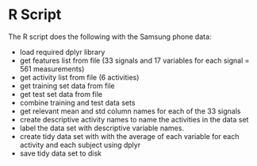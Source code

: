 # R Script
The R script does the following with the Samsung phone data:

* load required dplyr library
* get features list from file (33 signals and 17 variables for each signal = 561 measurements)
* get activity list from file (6 activities)
* get training set data from file
* get test set data from file
* combine training and test data sets
* get relevant mean and std column names for each of the 33 signals
* create descriptive activity names to name the activities in the data set
* label the data set with descriptive variable names.
* create tidy data set with with the average of each variable for each activity and each subject using dplyr
* save tidy data set to disk


